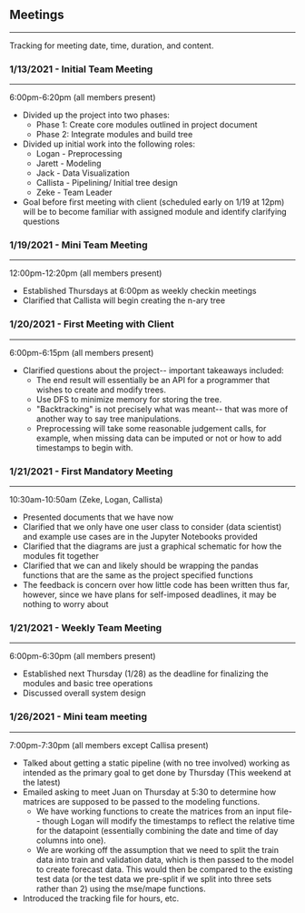 ## Meetings
-----------
Tracking for meeting date, time, duration, and content.

### 1/13/2021 - Initial Team Meeting
------------------------------------
6:00pm-6:20pm (all members present)
* Divided up the project into two phases:
  * Phase 1: Create core modules outlined in project document
  * Phase 2: Integrate modules and build tree
* Divided up initial work into the following roles:
  * Logan - Preprocessing
  * Jarett - Modeling
  * Jack - Data Visualization
  * Callista - Pipelining/ Initial tree design
  * Zeke - Team Leader
* Goal before first meeting with client (scheduled early on 1/19 at 12pm) will be to become familiar with assigned module and identify clarifying questions

### 1/19/2021 - Mini Team Meeting
---------------------------------
12:00pm-12:20pm (all members present)
* Established Thursdays at 6:00pm as weekly checkin meetings
* Clarified that Callista will begin creating the n-ary tree

### 1/20/2021 - First Meeting with Client
-----------------------------------------
6:00pm-6:15pm (all members present)
* Clarified questions about the project-- important takeaways included:
    * The end result will essentially be an API for a programmer that wishes to create and modify trees.
    * Use DFS to minimize memory for storing the tree.
    * "Backtracking" is not precisely what was meant-- that was more of another way to say tree manipulations.
    * Preprocessing will take some reasonable judgement calls, for example, when missing data can be imputed or not or how to add timestamps to begin with.

### 1/21/2021 - First Mandatory Meeting
---------------------------------------
10:30am-10:50am (Zeke, Logan, Callista)
* Presented documents that we have now
* Clarified that we only have one user class to consider (data scientist) and example use cases are in the Jupyter Notebooks provided
* Clarified that the diagrams are just a graphical schematic for how the modules fit together
* Clarified that we can and likely should be wrapping the pandas functions that are the same as the project specified functions
* The feedback is concern over how little code has been written thus far, however, since we have plans for self-imposed deadlines, it may be nothing to worry about

### 1/21/2021 - Weekly Team Meeting
-----------------------------------
6:00pm-6:30pm (all members present)
* Established next Thursday (1/28) as the deadline for finalizing the modules and basic tree operations
* Discussed overall system design

### 1/26/2021 - Mini team meeting
-----------------------------------
7:00pm-7:30pm (all members except Callisa present)
* Talked about getting a static pipeline (with no tree involved) working as intended as the primary goal to get done by Thursday (This weekend at the latest)
* Emailed asking to meet Juan on Thursday at 5:30 to determine how matrices are supposed to be passed to the modeling functions.
  * We have working functions to create the matrices from an input file-- though Logan will modify the timestamps to reflect the relative time for the datapoint (essentially combining the date and time of day columns into one).
  * We are working off the assumption that we need to split the train data into train and validation data, which is then passed to the model to create forecast data. This would then be compared to the existing test data (or the test data we pre-split if we split into three sets rather than 2) using the mse/mape functions.
* Introduced the tracking file for hours, etc.
